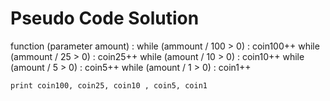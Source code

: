 # Pseudo Code Solution

function (parameter amount) :
    while (ammount / 100 > 0) :
        coin100++
    while (ammount / 25 > 0) :
        coin25++
    while (amount / 10 > 0) :
        coin10++
    while (amount / 5 > 0) :
        coin5++
    while (amount / 1 > 0) :
        coin1++

    print coin100, coin25, coin10 , coin5, coin1
